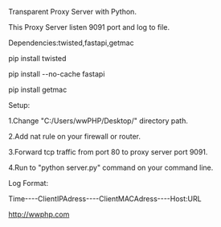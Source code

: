 Transparent Proxy Server with Python.

This Proxy Server listen 9091 port and log to file.

Dependencies:twisted,fastapi,getmac

pip install twisted

pip install --no-cache fastapi

pip install getmac

Setup:

1.Change "C:/Users/wwPHP/Desktop/" directory path.

2.Add nat rule on your firewall or router.

3.Forward tcp traffic from port 80 to proxy server port 9091.

4.Run to "python server.py" command on your command line.

Log Format:

Time----ClientIPAdress----ClientMACAdress----Host:URL

http://wwphp.com
